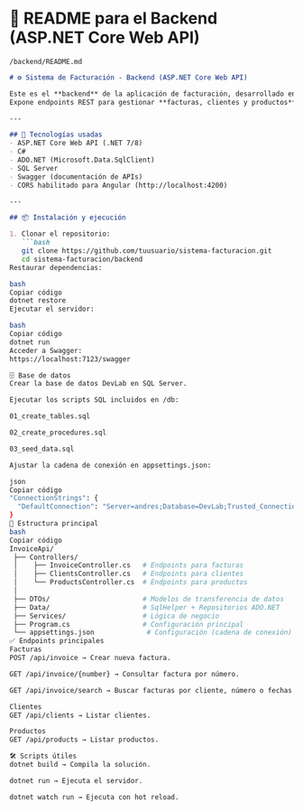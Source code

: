 # 📌 README para el **Backend (ASP.NET Core Web API)**

`/backend/README.md`

```markdown
# ⚙️ Sistema de Facturación - Backend (ASP.NET Core Web API)

Este es el **backend** de la aplicación de facturación, desarrollado en **ASP.NET Core Web API (.NET 7/8)** con SQL Server.  
Expone endpoints REST para gestionar **facturas, clientes y productos**.

---

## 🚀 Tecnologías usadas
- ASP.NET Core Web API (.NET 7/8)
- C#
- ADO.NET (Microsoft.Data.SqlClient)
- SQL Server
- Swagger (documentación de APIs)
- CORS habilitado para Angular (http://localhost:4200)

---

## 📦 Instalación y ejecución

1. Clonar el repositorio:
   ```bash
   git clone https://github.com/tuusuario/sistema-facturacion.git
   cd sistema-facturacion/backend
Restaurar dependencias:

bash
Copiar código
dotnet restore
Ejecutar el servidor:

bash
Copiar código
dotnet run
Acceder a Swagger:
https://localhost:7123/swagger

🗄️ Base de datos
Crear la base de datos DevLab en SQL Server.

Ejecutar los scripts SQL incluidos en /db:

01_create_tables.sql

02_create_procedures.sql

03_seed_data.sql

Ajustar la cadena de conexión en appsettings.json:

json
Copiar código
"ConnectionStrings": {
  "DefaultConnection": "Server=andres;Database=DevLab;Trusted_Connection=True;MultipleActiveResultSets=true;TrustServerCertificate=True;"
}
📁 Estructura principal
bash
Copiar código
InvoiceApi/
 ├── Controllers/
 │    ├── InvoiceController.cs   # Endpoints para facturas
 │    ├── ClientsController.cs   # Endpoints para clientes
 │    └── ProductsController.cs  # Endpoints para productos
 │
 ├── DTOs/                       # Modelos de transferencia de datos
 ├── Data/                       # SqlHelper + Repositorios ADO.NET
 ├── Services/                   # Lógica de negocio
 ├── Program.cs                  # Configuración principal
 └── appsettings.json             # Configuración (cadena de conexión)
✅ Endpoints principales
Facturas
POST /api/invoice → Crear nueva factura.

GET /api/invoice/{number} → Consultar factura por número.

GET /api/invoice/search → Buscar facturas por cliente, número o fechas.

Clientes
GET /api/clients → Listar clientes.

Productos
GET /api/products → Listar productos.

🛠️ Scripts útiles
dotnet build → Compila la solución.

dotnet run → Ejecuta el servidor.

dotnet watch run → Ejecuta con hot reload.

